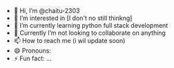- 👋 Hi, I’m @chaitu-2303
- 👀 I’m interested in [I don't no still thinkng]
- 🌱 I’m currently learning python full stack development
- 💞️ Currently I’m not looking to collaborate on anything
- 📫 How to reach me (i wil update soon)
- 😄 Pronouns: 
- ⚡ Fun fact: ...

<!---
chaitu-2303/chaitu-2303 is a ✨ special ✨ repository because its `README.md` (this file) appears on your GitHub profile.
You can click the Preview link to take a look at your changes.
--->

